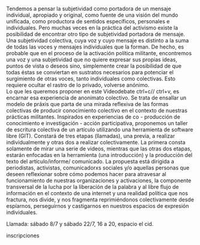 

Tendemos a pensar la subjetividad como portadora de un mensaje individual, apropiado y original, como fuente de una visión
del mundo unificada, como productora de sentidos específicos, personales e individuales. Pero muchas veces en la práctica del 
activismo existe la posibilidad de encontrar otro tipo de subjetividad portadora de mensaje. Una subjetividad colectiva, cuya 
voz y cuyo mensaje es distinto a la suma de todas las voces y mensajes individuales que la forman. De hecho, es probable que en 
el proceso de la activación política militante, encontremos una voz y una subjetividad que no quiere expresar sus propias 
ideas, puntos de vista o deseos sino, simplemente crear la posibilidad de que todas éstas se conviertan en
sustratos necesarios para potenciar el surgimiento de otras voces, tanto individuales como colectivas. Esto requiere ocultar el 
rastro de lo privado, volverse anónimo.  
Lo que les queremos proponer en este Videodebate ctrl+c// ctrl+v, es encarnar esa experiencia de anonimato colectivo. Se trata 
de ensallar un modelo de práxis que parta de una mirada reflexiva de las formas colectivas de producir conocimiento colectivo 
en el contexto de nuestras prácticas militantes.
Inspirados en experiencias de co - producción de conocimiento e investigación - acción participativa, proponemos un taller de 
escritura colectiva de un artículo utilizando una herramienta de software libre (GIT). Constará de tres etapas (llamadas), una 
previa, a realizar individualmente y otras dos a realizar colectivamente. La primera consta solamente de mirar una serie de 
videos, mientras que las otras dos etapas, estarán enfocadas en la herramienta (una introducción) y la producción del texto del 
artículo/informe/ comunicado. 
La propuesta está dirigida a periodistas, activistas, comunicadorxs sociales y/o aquellas personas que deseen reflexionar sobre 
cómo podemos hacer para atravesar al funcionamiento de nuestras organizaciones y activaciones, la componente transversal de la 
lucha por la liberación de la palabra y al libre flujo de información en el contexto de una internet y una realidad política 
que nos fractura, nos divide, y nos fragmenta reprimiéndonos colectivamente desde espíarnos, perseguirnos y castigarnos en 
nuestros espacios de expresión individuales.  


Llamada: sábado 8/7 y sábado 22/7, 16 a 20, espacio el cid.

inscripciones
